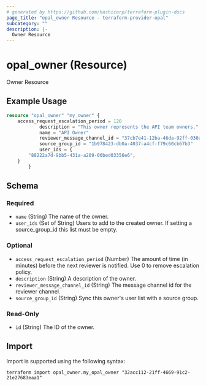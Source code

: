 ```yaml
---
# generated by https://github.com/hashicorp/terraform-plugin-docs
page_title: "opal_owner Resource - terraform-provider-opal"
subcategory: ""
description: |-
  Owner Resource
---
```


# opal_owner (Resource)

Owner Resource

## Example Usage

```terraform
resource "opal_owner" "my_owner" {
    access_request_escalation_period = 120
            description = "This owner represents the API team owners."
            name = "API Owner"
            reviewer_message_channel_id = "37cb7e41-12ba-46da-92ff-030abe0450b1"
            source_group_id = "1b978423-db0a-4037-a4cf-f79c60cb67b3"
            user_ids = {
        "88222a7d-9bb5-431a-a209-06bed03356e6",
    }
        }
```

<!-- schema generated by tfplugindocs -->
## Schema

### Required

- `name` (String) The name of the owner.
- `user_ids` (Set of String) Users to add to the created owner. If setting a source_group_id this list must be empty.

### Optional

- `access_request_escalation_period` (Number) The amount of time (in minutes) before the next reviewer is notified. Use 0 to remove escalation policy.
- `description` (String) A description of the owner.
- `reviewer_message_channel_id` (String) The message channel id for the reviewer channel.
- `source_group_id` (String) Sync this owner's user list with a source group.

### Read-Only

- `id` (String) The ID of the owner.

## Import

Import is supported using the following syntax:

```shell
terraform import opal_owner.my_opal_owner "32acc112-21ff-4669-91c2-21e27683eaa1"
```
